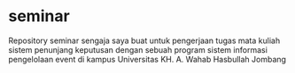 # seminar
Repository seminar sengaja saya buat untuk pengerjaan tugas mata kuliah sistem penunjang keputusan dengan sebuah program sistem informasi pengelolaan event di kampus Universitas KH. A. Wahab Hasbullah Jombang
